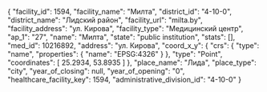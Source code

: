 {
    "facility_id": 1594,
    "facility_name": "Милта",
    "district_id": "4-10-0",
    "district_name": "Лидский район",
    "facility_url": "milta.by",
    "facility_address": "ул. Кирова",
    "facility_type": "Медицинский центр",
    "ap_1": "27",
    "name": "Милта",
    "state": "public institution",
    "stats": [],
    "med_id": 10216892,
    "address": "ул. Кирова",
    "coord_x_y": {
        "crs": {
            "type": "name",
            "properties": {
                "name": "EPSG:4326"
            }
        },
        "type": "Point",
        "coordinates": [
            25.2934,
            53.8935
        ]
    },
    "place_name": "Лида",
    "place_type": "city",
    "year_of_closing": null,
    "year_of_opening": "0",
    "healthcare_facility_key": 1594,
    "administrative_division_id": "4-10-0"
}